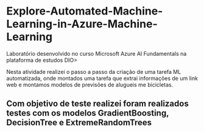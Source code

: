 # Explore-Automated-Machine-Learning-in-Azure-Machine-Learning
Laboratório desenvolvido no curso Microsoft Azure AI Fundamentals na plataforma de estudos DIO>

Nesta atividade realizei o passo a passo da criação de uma tarefa ML automatizada, onde montados uma tarefa que extrai informações de um link web e montamos modelos de previsões 
de alugueis me bicicletas. 

## Com objetivo de teste realizei foram realizados testes com os modelos GradientBoosting, DecisionTree e ExtremeRandomTrees 

